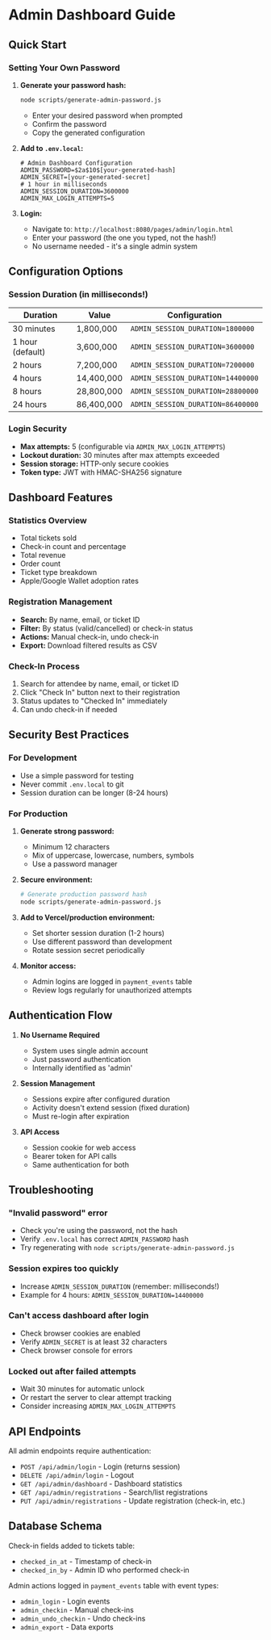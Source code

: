 # Admin Dashboard Guide

## Quick Start

### Setting Your Own Password

1. **Generate your password hash:**
   ```bash
   node scripts/generate-admin-password.js
   ```
   - Enter your desired password when prompted
   - Confirm the password
   - Copy the generated configuration

2. **Add to `.env.local`:**
   ```env
   # Admin Dashboard Configuration
   ADMIN_PASSWORD=$2a$10$[your-generated-hash]
   ADMIN_SECRET=[your-generated-secret]
   # 1 hour in milliseconds
   ADMIN_SESSION_DURATION=3600000
   ADMIN_MAX_LOGIN_ATTEMPTS=5
   ```

3. **Login:**
   - Navigate to: `http://localhost:8080/pages/admin/login.html`
   - Enter your password (the one you typed, not the hash!)
   - No username needed - it's a single admin system

## Configuration Options

### Session Duration (in milliseconds!)

| Duration | Value | Configuration |
|----------|-------|--------------|
| 30 minutes | 1,800,000 | `ADMIN_SESSION_DURATION=1800000` |
| 1 hour (default) | 3,600,000 | `ADMIN_SESSION_DURATION=3600000` |
| 2 hours | 7,200,000 | `ADMIN_SESSION_DURATION=7200000` |
| 4 hours | 14,400,000 | `ADMIN_SESSION_DURATION=14400000` |
| 8 hours | 28,800,000 | `ADMIN_SESSION_DURATION=28800000` |
| 24 hours | 86,400,000 | `ADMIN_SESSION_DURATION=86400000` |

### Login Security

- **Max attempts:** 5 (configurable via `ADMIN_MAX_LOGIN_ATTEMPTS`)
- **Lockout duration:** 30 minutes after max attempts exceeded
- **Session storage:** HTTP-only secure cookies
- **Token type:** JWT with HMAC-SHA256 signature

## Dashboard Features

### Statistics Overview
- Total tickets sold
- Check-in count and percentage
- Total revenue
- Order count
- Ticket type breakdown
- Apple/Google Wallet adoption rates

### Registration Management
- **Search:** By name, email, or ticket ID
- **Filter:** By status (valid/cancelled) or check-in status
- **Actions:** Manual check-in, undo check-in
- **Export:** Download filtered results as CSV

### Check-In Process
1. Search for attendee by name, email, or ticket ID
2. Click "Check In" button next to their registration
3. Status updates to "Checked In" immediately
4. Can undo check-in if needed

## Security Best Practices

### For Development
- Use a simple password for testing
- Never commit `.env.local` to git
- Session duration can be longer (8-24 hours)

### For Production
1. **Generate strong password:**
   - Minimum 12 characters
   - Mix of uppercase, lowercase, numbers, symbols
   - Use a password manager

2. **Secure environment:**
   ```bash
   # Generate production password hash
   node scripts/generate-admin-password.js
   ```

3. **Add to Vercel/production environment:**
   - Set shorter session duration (1-2 hours)
   - Use different password than development
   - Rotate session secret periodically

4. **Monitor access:**
   - Admin logins are logged in `payment_events` table
   - Review logs regularly for unauthorized attempts

## Authentication Flow

1. **No Username Required**
   - System uses single admin account
   - Just password authentication
   - Internally identified as 'admin'

2. **Session Management**
   - Sessions expire after configured duration
   - Activity doesn't extend session (fixed duration)
   - Must re-login after expiration

3. **API Access**
   - Session cookie for web access
   - Bearer token for API calls
   - Same authentication for both

## Troubleshooting

### "Invalid password" error
- Check you're using the password, not the hash
- Verify `.env.local` has correct `ADMIN_PASSWORD` hash
- Try regenerating with `node scripts/generate-admin-password.js`

### Session expires too quickly
- Increase `ADMIN_SESSION_DURATION` (remember: milliseconds!)
- Example for 4 hours: `ADMIN_SESSION_DURATION=14400000`

### Can't access dashboard after login
- Check browser cookies are enabled
- Verify `ADMIN_SECRET` is at least 32 characters
- Check browser console for errors

### Locked out after failed attempts
- Wait 30 minutes for automatic unlock
- Or restart the server to clear attempt tracking
- Consider increasing `ADMIN_MAX_LOGIN_ATTEMPTS`

## API Endpoints

All admin endpoints require authentication:

- `POST /api/admin/login` - Login (returns session)
- `DELETE /api/admin/login` - Logout
- `GET /api/admin/dashboard` - Dashboard statistics
- `GET /api/admin/registrations` - Search/list registrations
- `PUT /api/admin/registrations` - Update registration (check-in, etc.)

## Database Schema

Check-in fields added to tickets table:
- `checked_in_at` - Timestamp of check-in
- `checked_in_by` - Admin ID who performed check-in

Admin actions logged in `payment_events` table with event types:
- `admin_login` - Login events
- `admin_checkin` - Manual check-ins
- `admin_undo_checkin` - Undo check-ins
- `admin_export` - Data exports